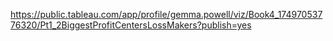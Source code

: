 https://public.tableau.com/app/profile/gemma.powell/viz/Book4_17497053776320/Pt1_2BiggestProfitCentersLossMakers?publish=yes